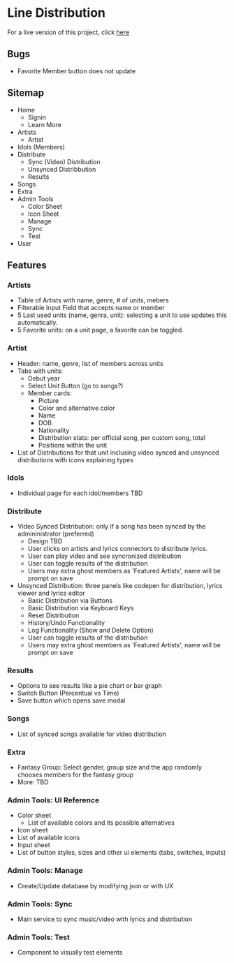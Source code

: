# Line Distribution

For a live version of this project, click [here](http://www.kavispires.com/line-distribution-app/#/)

## Bugs

- Favorite Member button does not update

## Sitemap

- Home
  - Signin
  - Learn More
- Artists
  - Artist
- Idols (Members)
- Distribute
  - Sync (Video) Distribution
  - Unsynced Distribbution
  - Results
- Songs
- Extra
- Admin Tools
  - Color Sheet
  - Icon Sheet
  - Manage
  - Sync
  - Test
- User

## Features

### Artists

- Table of Artists with name, genre, # of units, mebers
- Filterable Input Field that accepts name or member
- 5 Last used units (name, genra, unit): selecting a unit to use updates this automatically.
- 5 Favorite units: on a unit page, a favorite can be toggled.

### Artist

- Header: name, genre, list of members across units
- Tabs with units:
  - Debut year
  - Select Unit Button (go to songs?)
  - Member cards:
    - Picture
    - Color and alternative color
    - Name
    - DOB
    - Nationality
    - Distribution stats: per official song, per custom song, total
    - Positions within the unit
- List of Distributions for that unit inclusing video synced and unsynced distributions with icons explaining types

### Idols

- Individual page for each idol/members TBD

### Distribute

- Video Synced Distribution: only if a song has been synced by the admininistrator (preferred)
  - Design TBD
  - User clicks on artists and lyrics connectors to distribute lyrics.
  - User can play video and see syncronized distribution
  - User can toggle results of the distribution
  - Users may extra ghost members as 'Featured Artists', name will be prompt on save
- Unsynced Distribution: three panels like codepen for distribution, lyrics viewer and lyrics editor
  - Basic Distribution via Buttons
  - Basic Distribution via Keyboard Keys
  - Reset Distribution
  - History/Undo Functionality
  - Log Functionality (Show and Delete Option)
  - User can toggle results of the distribution
  - Users may extra ghost members as 'Featured Artists', name will be prompt on save

### Results

- Options to see results like a pie chart or bar graph
- Switch Button (Percentual vs Time)
- Save button which opens save modal

### Songs

- List of synced songs available for video distribution

### Extra

- Fantasy Group: Select gender, group size and the app randomly chooses members for the fantasy group
- More: TBD

### Admin Tools: UI Reference

- Color sheet
  - List of available colors and its possible alternatives
- Icon sheet
- List of available icons
- Input sheet
- List of button styles, sizes and other ui elements (tabs, switches, inputs)

### Admin Tools: Manage

- Create/Update database by modifying json or with UX

### Admin Tools: Sync

- Main service to sync music/video with lyrics and distribution

### Admin Tools: Test

- Component to visually test elements
